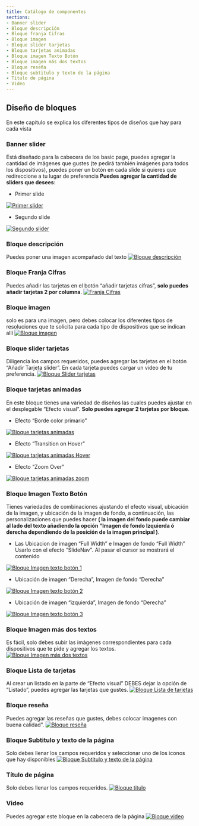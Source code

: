 ```yaml
---
title: Catálogo de componentes
sections:
- Banner slider
- Bloque descripción
- Bloque franja Cifras
- Bloque imagen
- Bloque slider tarjetas
- Bloque tarjetas animadas
- Bloque imagen Texto Botón
- Bloque imagen más dos textos
- Bloque reseña
- Bloque subtitulo y texto de la página
- Título de página
- Video
---
```


## Diseño de bloques
En este capítulo se explica los diferentes tipos de diseños que hay para cada vista 


### **Banner slider**

Está diseñado para la cabecera de los basic page, puedes agregar la cantidad de imágenes que gustes (te pedirá también imágenes para todos los dispositivos), puedes poner un botón en cada slide si quieres que redireccione a tu lugar de preferencia **Puedes agregar la cantidad de sliders que desees**:
    
* Primer slide
<a href="assets/images/basic/bloque_primer_slide.jpg" data-magnify="gallery" >
    <img class="img-responsive rounded" src="assets/images/basic/bloque_primer_slide.jpg" alt="Primer slider" />
</a>

* Segundo slide
<a href="assets/images/basic/bloque_segundo_slide.jpg" data-magnify="gallery">
    <img class="img-responsive rounded" src="assets/images/basic/bloque_segundo_slide.jpg" alt="Segundo slider" />
</a>

### **Bloque descripción**

Puedes poner una imagen acompañado del texto
<a href="assets/images/basic/bloque_descripcion.jpg" data-magnify="gallery">
    <img class="img-responsive rounded" src="assets/images/basic/bloque_descripcion.jpg" alt="Bloque descripción" />
</a>

### **Bloque Franja Cifras**

Puedes añadir las tarjetas en el botón “añadir tarjetas cifras”, **solo puedes añadir tarjetas 2 por columna**.
<a href="assets/images/basic/bloque_cifras.JPG" data-magnify="gallery">
    <img class="img-responsive rounded" src="assets/images/basic/bloque_cifras.JPG" alt="Franja Cifras" />
</a>

### **Bloque imagen**

solo es para una imagen, pero debes colocar los diferentes tipos de resoluciones que te solicita para cada tipo de dispositivos que se indican allí
<a href="assets/images/basic/bloque_imagen.jpg" data-magnify="gallery">
    <img class="img-responsive rounded" src="assets/images/basic/bloque_imagen.jpg" alt="Bloque imagen" />
</a>

### **Bloque slider tarjetas**

Diligencia los campos requeridos, puedes agregar las tarjetas en el botón “Añadir Tarjeta slider”. En cada tarjeta puedes cargar un video de tu preferencia.
<a href="assets/images/basic/bloque_tarjetas.jpg" data-magnify="gallery">
    <img class="img-responsive rounded" src="assets/images/basic/bloque_tarjetas.jpg" alt="Bloque Slider tarjetas" />
</a>

### **Bloque tarjetas animadas**

En este bloque tienes una variedad de diseños las cuales puedes ajustar en el desplegable “Efecto visual”. **Solo puedes agregar 2 tarjetas por bloque**.

* Efecto “Borde color primario”
<a href="assets/images/basic/bloque_animadas1.jpg" data-magnify="gallery">
    <img class="img-responsive rounded" src="assets/images/basic/bloque_animadas1.jpg" alt="Bloque tarjetas animadas" />
</a>

* Efecto “Transition on Hover”
<a href="assets/images/basic/bloque_animadas2.gif" data-magnify="gallery">
    <img class="img-responsive rounded" src="assets/images/basic/bloque_animadas2.gif" alt="Bloque tarjetas animadas Hover" />
</a>

* Efecto “Zoom Over”
<a href="assets/images/basic/bloque_animadas3.gif" data-magnify="gallery">
    <img class="img-responsive rounded" src="assets/images/basic/bloque_animadas3.gif" alt="Bloque tarjetas animadas zoom" />
</a>

### **Bloque Imagen Texto Botón**

Tienes variedades de combinaciones ajustando el efecto visual, ubicación de la imagen, y ubicación de la imagen de fondo, a continuación, las personalizaciones que puedes hacer **( la imagen del fondo puede cambiar al lado del texto añadiendo la opción "Imagen de fondo Izquierda ó derecha dependiendo de la posición de la imagen principal )**. 

* Las Ubicacion de imagen “Full Width” e Imagen de fondo “Full Width” Usarlo con el efecto “SlideNav". Al pasar el cursor se mostrará el contenido
<a href="assets/images/basic/imagen_texto_boton_1.gif" data-magnify="gallery">
    <img class="img-responsive rounded" src="assets/images/basic/imagen_texto_boton_1.gif" alt="Bloque Imagen texto botón 1" />
</a>

* Ubicación de imagen “Derecha”, Imagen de fondo “Derecha”
<a href="assets/images/basic/imagen_texto_boton_2.jpg" data-magnify="gallery">
    <img class="img-responsive rounded" src="assets/images/basic/imagen_texto_boton_2.jpg" alt="Bloque Imagen texto botón 2" />
</a>

* Ubicación de imagen “izquierda”, Imagen de fondo “Derecha”
<a href="assets/images/basic/imagen_texto_boton_4.jpg" data-magnify="gallery">
    <img class="img-responsive rounded" src="assets/images/basic/imagen_texto_boton_4.jpg" alt="Bloque Imagen texto botón 3" />
</a>

### **Bloque Imagen más dos textos**

Es fácil, solo debes subir las imágenes correspondientes para cada dispositivos que te pide y agregar los textos.
<a href="assets/images/basic/bloque_imagen_textos.jpg" data-magnify="gallery">
    <img class="img-responsive rounded" src="assets/images/basic/bloque_imagen_textos.jpg" alt="Bloque Imagen más dos textos" />
</a>

### **Bloque Lista de tarjetas**

Al crear un listado en la parte de “Efecto visual” DEBES dejar la opción de “Listado”, puedes agregar las tarjetas que gustes.
<a href="assets/images/basic/bloque_lista_tarjetas.jpg" data-magnify="gallery">
    <img class="img-responsive rounded" src="assets/images/basic/bloque_lista_tarjetas.jpg" alt="Bloque Lista de tarjetas" />
</a>

### **Bloque reseña**

Puedes agregar las reseñas que gustes, debes colocar imagenes con buena calidad”.
<a href="assets/images/basic/bloque_resena.gif" data-magnify="gallery">
    <img class="img-responsive rounded" src="assets/images/basic/bloque_resena.gif" alt="Bloque reseña" />
</a>

### **Bloque Subtitulo y texto de la página**

Solo debes llenar los campos requeridos y seleccionar uno de los iconos que hay disponibles
<a href="assets/images/basic/bloque_subtitulo.jpg" data-magnify="gallery">
    <img class="img-responsive rounded" src="assets/images/basic/bloque_subtitulo.jpg" alt="Bloque Subtitulo y texto de la página" />
</a>

### **Título de página**

Solo debes llenar los campos requeridos.
<a href="assets/images/basic/bloque_titulo.jpg" data-magnify="gallery">
    <img class="img-responsive rounded" src="assets/images/basic/bloque_titulo.jpg" alt="Bloque titulo" />
</a>

### **Video**

Puedes agregar este bloque en la cabecera de la página
<a href="assets/images/basic/video.jpg" data-magnify="gallery">
    <img class="img-responsive rounded" src="assets/images/basic/video.jpg" alt="Bloque video" />
</a>

